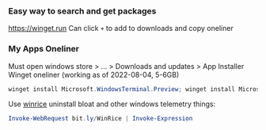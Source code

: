 ### Easy way to search and get packages
https://winget.run
Can click `+` to add to downloads and copy oneliner

### My Apps Oneliner 
Must open windows store > ... > Downloads and updates > App Installer 
Winget oneliner (working as of 2022-08-04, 5-6GB)
```powershell
winget install Microsoft.WindowsTerminal.Preview; winget install Microsoft.PowerShell; winget install Git.Git; winget install ShiningLight.OpenSSL; winget install neovim; winget install libreoffice; winget install Zeit.Hyper; winget install GnuPG; winget install Nvidia.Broadcast; winget install -e --id Obsidian.Obsidian;winget install -e --id Discord.Discord;winget install -e --id Valve.Steam;winget install -e --id EpicGames.EpicGamesLauncher;winget install -e --id M2Team.NanaZip.Preview; winget install synctrayzor; winget install TechPowerUp.NVCleanstall; winget install VB-Audio.Voicemeeter.Potato; winget install audacium; winget install Microsoft.VisualStudioCode; winget install NoMachine.NoMachine; winget install ShareX.ShareX; winget install Parsec.Parsec; winget install KeePassXC; winget install OBSProject.OBSStudio; winget install Microsoft.PowerToys; winget install Avidemux.Avidemux; winget install Eigenmiao.Rickrack; winget install Meltytech.Shotcut
```
Use [winrice](https://github.com/pratyakshm/WinRice/blob/main/doc/Main-brief.md) uninstall bloat and other windows telemetry things:
```powershell
Invoke-WebRequest bit.ly/WinRice | Invoke-Expression
```